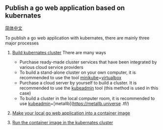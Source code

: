 Publish a go web application based on kubernates
---

[简体中文](README_CN.md)

To publish a go web application with kubernates, there are mainly three major processes

1. [Build kubernates cluster](install-cluster.md) There are many ways
    - Purchase ready-made cluster services that have been integrated by various cloud service providers
    - To build a stand-alone cluster on your own computer, it is recommended to use the tool [minikube](https://minikube.sigs.k8s.io/docs/)+[virtualbox](https://www.virtualbox.org/)
    - Purchase a cloud server by yourself to build a cluster. It is recommended to use the [kubeadmin](https://kubernetes.io/docs/setup/production-environment/tools/kubeadm/install-kubeadm/) tool (this method is used in this case)
    - To build a cluster in the local computer room, it is recommended to use [kubeadmin](https://kubernetes.io/docs/setup/production-environment/tools/kubeadm/install-kubeadm/)+[metallb](https://metallb.universe .tf/)

2. [Make your local go web application into a container image](dockerize-go-app.md)
3. [Run the container image in the kubernates cluster](deploy-to-cluster.md)